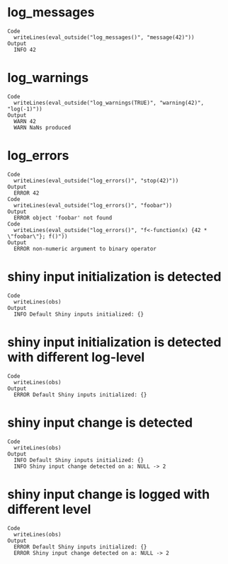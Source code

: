 # log_messages

    Code
      writeLines(eval_outside("log_messages()", "message(42)"))
    Output
      INFO 42

# log_warnings

    Code
      writeLines(eval_outside("log_warnings(TRUE)", "warning(42)", "log(-1)"))
    Output
      WARN 42
      WARN NaNs produced

# log_errors

    Code
      writeLines(eval_outside("log_errors()", "stop(42)"))
    Output
      ERROR 42
    Code
      writeLines(eval_outside("log_errors()", "foobar"))
    Output
      ERROR object 'foobar' not found
    Code
      writeLines(eval_outside("log_errors()", "f<-function(x) {42 * \"foobar\"}; f()"))
    Output
      ERROR non-numeric argument to binary operator

# shiny input initialization is detected

    Code
      writeLines(obs)
    Output
      INFO Default Shiny inputs initialized: {}

# shiny input initialization is detected with different log-level

    Code
      writeLines(obs)
    Output
      ERROR Default Shiny inputs initialized: {}

# shiny input change is detected

    Code
      writeLines(obs)
    Output
      INFO Default Shiny inputs initialized: {}
      INFO Shiny input change detected on a: NULL -> 2

# shiny input change is logged with different level

    Code
      writeLines(obs)
    Output
      ERROR Default Shiny inputs initialized: {}
      ERROR Shiny input change detected on a: NULL -> 2


